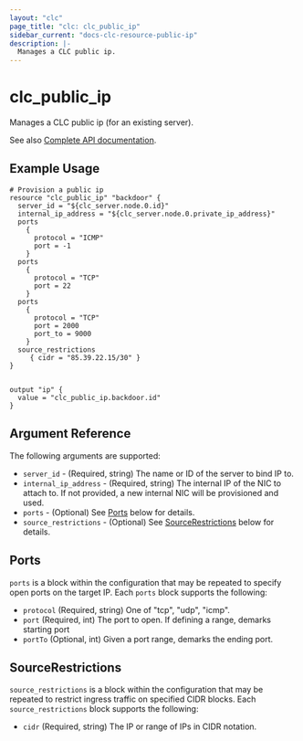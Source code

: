 ```yaml
---
layout: "clc"
page_title: "clc: clc_public_ip"
sidebar_current: "docs-clc-resource-public-ip"
description: |-
  Manages a CLC public ip.
---
```


# clc\_public\_ip

Manages a CLC public ip (for an existing server).

See also [Complete API documentation](https://www.ctl.io/api-docs/v2/#public-ip).

## Example Usage

```
# Provision a public ip
resource "clc_public_ip" "backdoor" {
  server_id = "${clc_server.node.0.id}"
  internal_ip_address = "${clc_server.node.0.private_ip_address}"
  ports
    {
      protocol = "ICMP"
      port = -1
    }
  ports
    {
      protocol = "TCP"
      port = 22
    }
  ports
    {
      protocol = "TCP"
      port = 2000
      port_to = 9000
    }
  source_restrictions
     { cidr = "85.39.22.15/30" }
}


output "ip" {
  value = "clc_public_ip.backdoor.id"
}

```

## Argument Reference

The following arguments are supported:

* `server_id` - (Required, string) The name or ID of the server to bind IP to.
* `internal_ip_address` - (Required, string) The internal IP of the
  NIC to attach to. If not provided, a new internal NIC will be
  provisioned and used.
* `ports` - (Optional) See [Ports](#ports) below for details.
* `source_restrictions` - (Optional) See
  [SourceRestrictions](#source_restrictions) below for details.


<a id="ports"></a>
## Ports

`ports` is a block within the configuration that may be
repeated to specify open ports on the target IP. Each
`ports` block supports the following:

* `protocol` (Required, string) One of "tcp", "udp", "icmp".
* `port` (Required, int) The port to open. If defining a range, demarks starting port
* `portTo` (Optional, int) Given a port range, demarks the ending port. 


<a id="source_restrictions"></a>
## SourceRestrictions

`source_restrictions` is a block within the configuration that may be
repeated to restrict ingress traffic on specified CIDR blocks. Each
`source_restrictions` block supports the following:

* `cidr` (Required, string) The IP or range of IPs in CIDR notation.




